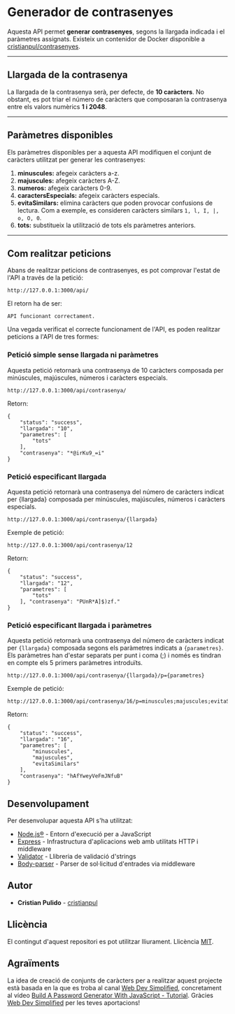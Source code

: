 # Generador de contrasenyes

Aquesta API permet **generar contrasenyes**, segons la llargada indicada i el paràmetres assignats. Existeix un contenidor de Docker disponible a [cristianpul/contrasenyes](https://hub.docker.com/r/cristianpul/contrasenyes).

---

## Llargada de la contrasenya

La llargada de la contrasenya serà, per defecte, de **10 caràcters**. No obstant, es pot triar el número de caràcters que composaran la contrasenya entre els valors numèrics **1 i 2048**.

---

## Paràmetres disponibles

Els paràmetres disponibles per a aquesta API modifiquen el conjunt de caràcters utilitzat per generar les contrasenyes:

1. **minuscules:** afegeix caràcters a-z.
2. **majuscules:** afegeix caràcters A-Z.
3. **numeros:** afegeix caràcters 0-9.
4. **caractersEspecials:** afegeix caràcters especials.
5. **evitaSimilars:** elimina caràcters que poden provocar confusions de lectura. Com a exemple, es consideren caràcters similars `1, l, I, |, o, O, 0`.
6. **tots:** substitueix la utilització de tots els paràmetres anteriors.

---

## Com realitzar peticions

Abans de realitzar peticions de contrasenyes, es pot comprovar l'estat de l'API a través de la petició:

```
http://127.0.0.1:3000/api/
```

El retorn ha de ser:

```
API funcionant correctament.
```

Una vegada verificat el correcte funcionament de l'API, es poden realitzar peticions a l'API de tres formes:

### Petició simple sense llargada ni paràmetres

Aquesta petició retornarà una contrasenya de 10 caràcters composada per minúscules, majúscules, números i caràcters especials.

```
http://127.0.0.1:3000/api/contrasenya/
```

Retorn:

```
{
    "status": "success",
    "llargada": "10",
    "parametres": [
        "tots"
    ],
    "contrasenya": "*@irKu9_=i"
}
```

### Petició especificant llargada

Aquesta petició retornarà una contrasenya del número de caràcters indicat per {llargada} composada per minúscules, majúscules, números i caràcters especials.

```
http://127.0.0.1:3000/api/contrasenya/{llargada}
```

Exemple de petició:

```
http://127.0.0.1:3000/api/contrasenya/12
```

Retorn:

```
{
    "status": "success",
    "llargada": "12",
    "parametres": [
        "tots"
    ], "contrasenya": "PUnR*A]$)zf."
}
```

### Petició especificant llargada i paràmetres

Aquesta petició retornarà una contrasenya del número de caràcters indicat per `{llargada}` composada segons els paràmetres indicats a `{parametres}`. Els paràmetres han d'estar separats per punt i coma (;) i només es tindran en compte els 5 primers paràmetres introduïts.

```
http://127.0.0.1:3000/api/contrasenya/{llargada}/p={parametres}
```

Exemple de petició:

```
http://127.0.0.1:3000/api/contrasenya/16/p=minuscules;majuscules;evitaSimilars
```

Retorn:

```
{
    "status": "success",
    "llargada": "16",
    "parametres": [
        "minuscules",
        "majuscules",
        "evitaSimilars"
    ],
    "contrasenya": "hAfYweyVeFmJNfuB"
}
```

## Desenvolupament

Per desenvolupar aquesta API s'ha utilitzat:

- [Node.js®](https://nodejs.org/ca/) - Entorn d'execució per a JavaScript
- [Express](https://expressjs.com) - Infrastructura d'aplicacions web amb utilitats HTTP i middleware
- [Validator](https://www.npmjs.com/package/validator) - Llibreria de validació d'strings
- [Body-parser](https://www.npmjs.com/package/body-parser) - Parser de sol·licitud d'entrades via middleware

## Autor

- **Cristian Pulido** - [cristianpul](https://github.com/cristianpul?tab=repositories)

## Llicència

El contingut d'aquest repositori es pot utilitzar lliurament. Llicència [MIT](https://github.com/cristianpul/contrasenyes/blob/master/LICENSE).

## Agraïments

La idea de creació de conjunts de caràcters per a realitzar aquest projecte està basada en la que es troba al canal [Web Dev Simplified](https://www.youtube.com/channel/UCFbNIlppjAuEX4znoulh0Cw), concretament al vídeo [Build A Password Generator With JavaScript - Tutorial](https://youtu.be/iKo9pDKKHnc). Gràcies [Web Dev Simplified](https://www.youtube.com/channel/UCFbNIlppjAuEX4znoulh0Cw) per les teves aportacions!
